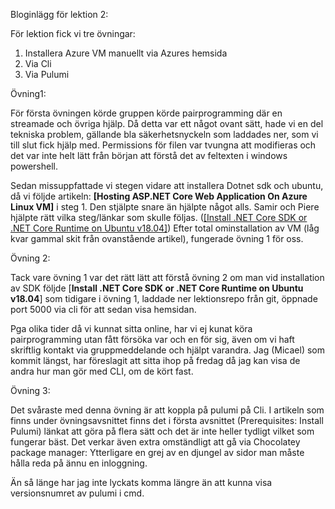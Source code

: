 Bloginlägg för lektion 2:

För lektion fick vi tre övningar:

1. Installera Azure VM manuellt via Azures hemsida
2. Via Cli
3. Via Pulumi

Övning1:

För första övningen körde gruppen körde pairprogramming där en streamade och övriga hjälp. Då detta var ett något ovant sätt, hade vi en del tekniska problem, gällande bla säkerhetsnyckeln som laddades ner, som vi till slut fick hjälp med. Permissions för filen var tvungna att modifieras och det var inte helt lätt från början att förstå det av feltexten i windows powershell.

Sedan missuppfattade vi stegen vidare att installera Dotnet sdk och ubuntu, då vi följde artikeln: **[Hosting ASP.NET Core Web Application On Azure Linux VM]** i steg 1. Den stjälpte snare än hjälpte något alls. Samir och Piere hjälpte rätt vilka steg/länkar som skulle följas. ([[Install .NET Core SDK or .NET Core Runtime on Ubuntu v18.04]]()) Efter total ominstallation av VM (låg kvar gammal skit från ovanstående artikel), fungerade övning 1 för oss.

Övning 2:

Tack vare övning 1 var det rätt lätt att förstå övning 2 om man vid installation av SDK följde [**Install .NET Core SDK or .NET Core Runtime on Ubuntu v18.04**] som tidigare i övning 1, laddade ner lektionsrepo från git, öppnade port 5000 via cli för att sedan visa hemsidan.

Pga olika tider då vi kunnat sitta online, har vi ej kunat köra pairprogramming utan fått försöka var och en för sig, även om vi haft skriftlig kontakt via gruppmeddelande och hjälpt varandra. Jag (Micael) som kommit längst, har föreslagit att sitta ihop på fredag då jag kan visa de andra hur man gör med CLI, om de kört fast.

Övning 3:

Det svåraste med denna övning är att koppla på pulumi på Cli. I artikeln som finns under övningsavsnittet finns det i första avsnittet (Prerequisites: Install Pulumi) länkat att göra på flera sätt och det är inte heller tydligt vilket som fungerar bäst. Det verkar även extra omständligt att gå via Chocolatey package manager: Ytterligare en grej av en djungel av sidor man måste hålla reda på ännu en inloggning.

Än så länge har jag inte lyckats komma längre än att kunna visa versionsnumret av pulumi i cmd.

